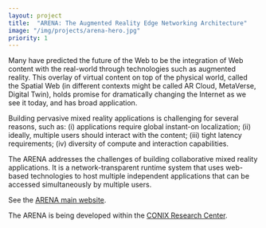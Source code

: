 ```yaml
---
layout: project
title:  "ARENA: The Augmented Reality Edge Networking Architecture"
image: "/img/projects/arena-hero.jpg"
priority: 1
---
```

Many have predicted the future of the Web to be the integration of Web content with the real-world through technologies such as augmented reality. This overlay of virtual content on top of the physical world, called the Spatial Web (in different contexts might be called AR Cloud, MetaVerse, Digital Twin), holds promise for dramatically changing the Internet as we see it today, and has broad application.

Building pervasive mixed reality applications is challenging for several reasons, such as: (i) applications require global instant-on localization; (ii) ideally, multiple users should interact with the content; (iii) tight latency requirements; (iv) diversity of compute and interaction capabilities.

The ARENA addresses the challenges of building collaborative mixed reality applications. It is a network-transparent runtime system that uses web-based technologies to host multiple independent applications that can be accessed simultaneously by multiple users.

See the [ARENA main website](https://arenaxr.org/).

The ARENA is being developed within the [CONIX Research Center](https://conix.io/).

